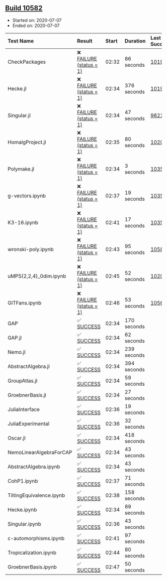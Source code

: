 ## [Build 10582](https://oscarci.mathematik.uni-kl.de/job/oscar/10582/)

* Started on: 2020-07-07
* Ended on: 2020-07-07

| Test Name    | Result | Start | Duration | Last Success | First Failure |
|:-------------|:-------|:------|:---------|:-------------|:--------------|
| CheckPackages | ❌ [FAILURE (status = 1)](https://oscarci.mathematik.uni-kl.de/job/oscar/10582/artifact/logs/build-10582/CheckPackages.log) | 02:32 | 86 seconds | [10197](https://oscarci.mathematik.uni-kl.de/job/oscar/10197/) | [10198](https://oscarci.mathematik.uni-kl.de/job/oscar/10198/) |
| Hecke.jl | ❌ [FAILURE (status = 1)](https://oscarci.mathematik.uni-kl.de/job/oscar/10582/artifact/logs/build-10582/Hecke.jl.log) | 02:34 | 376 seconds | [10197](https://oscarci.mathematik.uni-kl.de/job/oscar/10197/) | [10198](https://oscarci.mathematik.uni-kl.de/job/oscar/10198/) |
| Singular.jl | ❌ [FAILURE (status = 1)](https://oscarci.mathematik.uni-kl.de/job/oscar/10582/artifact/logs/build-10582/Singular.jl.log) | 02:34 | 47 seconds | [9821](https://oscarci.mathematik.uni-kl.de/job/oscar/9821/) | [9822](https://oscarci.mathematik.uni-kl.de/job/oscar/9822/) |
| HomalgProject.jl | ❌ [FAILURE (status = 1)](https://oscarci.mathematik.uni-kl.de/job/oscar/10582/artifact/logs/build-10582/HomalgProject.jl.log) | 02:35 | 80 seconds | [10209](https://oscarci.mathematik.uni-kl.de/job/oscar/10209/) | [10210](https://oscarci.mathematik.uni-kl.de/job/oscar/10210/) |
| Polymake.jl | ❌ [FAILURE (status = 1)](https://oscarci.mathematik.uni-kl.de/job/oscar/10582/artifact/logs/build-10582/Polymake.jl.log) | 02:34 | 3 seconds | [10356](https://oscarci.mathematik.uni-kl.de/job/oscar/10356/) | [10357](https://oscarci.mathematik.uni-kl.de/job/oscar/10357/) |
| g-vectors.ipynb | ❌ [FAILURE (status = 1)](https://oscarci.mathematik.uni-kl.de/job/oscar/10582/artifact/logs/build-10582/g-vectors.ipynb.log) | 02:37 | 19 seconds | [10356](https://oscarci.mathematik.uni-kl.de/job/oscar/10356/) | [10357](https://oscarci.mathematik.uni-kl.de/job/oscar/10357/) |
| K3-16.ipynb | ❌ [FAILURE (status = 1)](https://oscarci.mathematik.uni-kl.de/job/oscar/10582/artifact/logs/build-10582/K3-16.ipynb.log) | 02:41 | 17 seconds | [10356](https://oscarci.mathematik.uni-kl.de/job/oscar/10356/) | [10357](https://oscarci.mathematik.uni-kl.de/job/oscar/10357/) |
| wronski-poly.ipynb | ❌ [FAILURE (status = 1)](https://oscarci.mathematik.uni-kl.de/job/oscar/10582/artifact/logs/build-10582/wronski-poly.ipynb.log) | 02:43 | 95 seconds | [10581](https://oscarci.mathematik.uni-kl.de/job/oscar/10581/) | [10582](https://oscarci.mathematik.uni-kl.de/job/oscar/10582/) |
| uMPS(2,2,4)_0dim.ipynb | ❌ [FAILURE (status = 1)](https://oscarci.mathematik.uni-kl.de/job/oscar/10582/artifact/logs/build-10582/uMPS-2-2-4-_0dim.ipynb.log) | 02:45 | 52 seconds | [10209](https://oscarci.mathematik.uni-kl.de/job/oscar/10209/) | [10210](https://oscarci.mathematik.uni-kl.de/job/oscar/10210/) |
| GITFans.ipynb | ❌ [FAILURE (status = 1)](https://oscarci.mathematik.uni-kl.de/job/oscar/10582/artifact/logs/build-10582/GITFans.ipynb.log) | 02:46 | 53 seconds | [10566](https://oscarci.mathematik.uni-kl.de/job/oscar/10566/) | [10567](https://oscarci.mathematik.uni-kl.de/job/oscar/10567/) |
| GAP | ✅ [SUCCESS](https://oscarci.mathematik.uni-kl.de/job/oscar/10582/artifact/logs/build-10582/GAP.log) | 02:34 | 170 seconds |  |  |
| GAP.jl | ✅ [SUCCESS](https://oscarci.mathematik.uni-kl.de/job/oscar/10582/artifact/logs/build-10582/GAP.jl.log) | 02:34 | 62 seconds |  |  |
| Nemo.jl | ✅ [SUCCESS](https://oscarci.mathematik.uni-kl.de/job/oscar/10582/artifact/logs/build-10582/Nemo.jl.log) | 02:34 | 239 seconds |  |  |
| AbstractAlgebra.jl | ✅ [SUCCESS](https://oscarci.mathematik.uni-kl.de/job/oscar/10582/artifact/logs/build-10582/AbstractAlgebra.jl.log) | 02:34 | 394 seconds |  |  |
| GroupAtlas.jl | ✅ [SUCCESS](https://oscarci.mathematik.uni-kl.de/job/oscar/10582/artifact/logs/build-10582/GroupAtlas.jl.log) | 02:34 | 59 seconds |  |  |
| GroebnerBasis.jl | ✅ [SUCCESS](https://oscarci.mathematik.uni-kl.de/job/oscar/10582/artifact/logs/build-10582/GroebnerBasis.jl.log) | 02:34 | 27 seconds |  |  |
| JuliaInterface | ✅ [SUCCESS](https://oscarci.mathematik.uni-kl.de/job/oscar/10582/artifact/logs/build-10582/JuliaInterface.log) | 02:36 | 19 seconds |  |  |
| JuliaExperimental | ✅ [SUCCESS](https://oscarci.mathematik.uni-kl.de/job/oscar/10582/artifact/logs/build-10582/JuliaExperimental.log) | 02:36 | 32 seconds |  |  |
| Oscar.jl | ✅ [SUCCESS](https://oscarci.mathematik.uni-kl.de/job/oscar/10582/artifact/logs/build-10582/Oscar.jl.log) | 02:34 | 418 seconds |  |  |
| NemoLinearAlgebraForCAP | ✅ [SUCCESS](https://oscarci.mathematik.uni-kl.de/job/oscar/10582/artifact/logs/build-10582/NemoLinearAlgebraForCAP.log) | 02:34 | 43 seconds |  |  |
| AbstractAlgebra.ipynb | ✅ [SUCCESS](https://oscarci.mathematik.uni-kl.de/job/oscar/10582/artifact/logs/build-10582/AbstractAlgebra.ipynb.log) | 02:34 | 43 seconds |  |  |
| CohP1.ipynb | ✅ [SUCCESS](https://oscarci.mathematik.uni-kl.de/job/oscar/10582/artifact/logs/build-10582/CohP1.ipynb.log) | 02:37 | 71 seconds |  |  |
| TiltingEquivalence.ipynb | ✅ [SUCCESS](https://oscarci.mathematik.uni-kl.de/job/oscar/10582/artifact/logs/build-10582/TiltingEquivalence.ipynb.log) | 02:38 | 158 seconds |  |  |
| Hecke.ipynb | ✅ [SUCCESS](https://oscarci.mathematik.uni-kl.de/job/oscar/10582/artifact/logs/build-10582/Hecke.ipynb.log) | 02:34 | 89 seconds |  |  |
| Singular.ipynb | ✅ [SUCCESS](https://oscarci.mathematik.uni-kl.de/job/oscar/10582/artifact/logs/build-10582/Singular.ipynb.log) | 02:36 | 43 seconds |  |  |
| c-automorphisms.ipynb | ✅ [SUCCESS](https://oscarci.mathematik.uni-kl.de/job/oscar/10582/artifact/logs/build-10582/c-automorphisms.ipynb.log) | 02:41 | 97 seconds |  |  |
| Tropicalization.ipynb | ✅ [SUCCESS](https://oscarci.mathematik.uni-kl.de/job/oscar/10582/artifact/logs/build-10582/Tropicalization.ipynb.log) | 02:44 | 80 seconds |  |  |
| GroebnerBasis.ipynb | ✅ [SUCCESS](https://oscarci.mathematik.uni-kl.de/job/oscar/10582/artifact/logs/build-10582/GroebnerBasis.ipynb.log) | 02:47 | 50 seconds |  |  |
